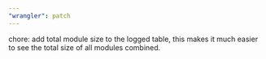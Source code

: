```yaml
---
"wrangler": patch
---
```


chore: add total module size to the logged table, this makes it much easier to see the total size of all modules combined.
